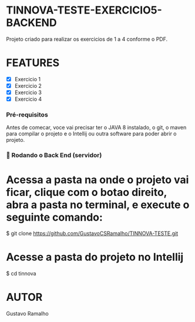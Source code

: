 # TINNOVA-TESTE-EXERCICIO5-BACKEND

<p>Projeto criado para realizar os exercicios de 1 a 4 conforme o PDF.</p>

# FEATURES

- [x] Exercicio 1
- [x] Exercicio 2
- [x] Exercicio 3
- [x] Exercicio 4

### Pré-requisitos

<p>Antes de comecar, voce vai precisar ter o JAVA 8 instalado, o git, o maven para compilar o projeto e o Intellij ou outra software para
poder abrir o projeto.</p>

### 🎲 Rodando o Back End (servidor)

# Acessa a pasta na onde o projeto vai ficar, clique com o botao direito, abra a pasta no terminal, e execute o seguinte comando:

$ git clone https://github.com/GustavoCSRamalho/TINNOVA-TESTE.git

# Acesse a pasta do projeto no Intellij
$ cd tinnova


# AUTOR

<p>Gustavo Ramalho</p>
